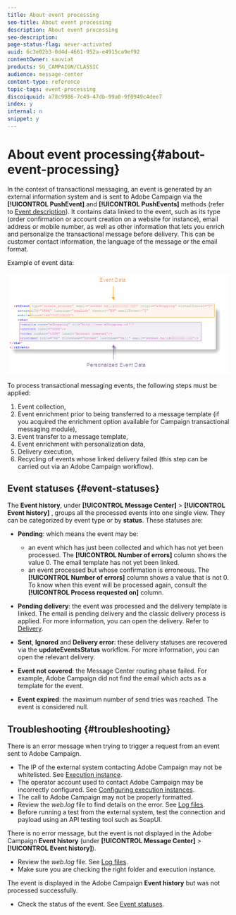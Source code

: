 ```yaml
---
title: About event processing
seo-title: About event processing
description: About event processing
seo-description: 
page-status-flag: never-activated
uuid: 6c3e02b3-0d4d-4661-952a-e4915ca9ef92
contentOwner: sauviat
products: SG_CAMPAIGN/CLASSIC
audience: message-center
content-type: reference
topic-tags: event-processing
discoiquuid: a78c9986-7c49-47db-99a0-9f0949c4dee7
index: y
internal: n
snippet: y
---
```


# About event processing{#about-event-processing}

 In the context of transactional messaging, an event is generated by an external information system and is sent to Adobe Campaign via the **[!UICONTROL PushEvent]** and **[!UICONTROL PushEvents]** methods (refer to [Event description](../../message-center/using/event-description.md)). It contains data linked to the event, such as its type (order confirmation or account creation on a website for instance), email address or mobile number, as well as other information that lets you enrich and personalize the transactional message before delivery. This can be customer contact information, the language of the message or the email format.

Example of event data:

![](assets/messagecenter_events_request_001.png)

To process transactional messaging events, the following steps must be applied:

1. Event collection,
1. Event enrichment prior to being transferred to a message template (if you acquired the enrichment option available for Campaign transactional messaging module),
1. Event transfer to a message template,
1. Event enrichment with personalization data,
1. Delivery execution,
1. Recycling of events whose linked delivery failed (this step can be carried out via an Adobe Campaign workflow).

## Event statuses {#event-statuses}

The **Event history**, under **[!UICONTROL Message Center]** > **[!UICONTROL Event history]** , groups all the processed events into one single view. They can be categorized by event type or by **status**. These statuses are:

* **Pending**: which means the event may be:

    * an event which has just been collected and which has not yet been processed. The **[!UICONTROL Number of errors]** column shows the value 0. The email template has not yet been linked.
    * an event processed but whose confirmation is erroneous. The **[!UICONTROL Number of errors]** column shows a value that is not 0. To know when this event will be processed again, consult the **[!UICONTROL Process requested on]** column.

* **Pending delivery**: the event was processed and the delivery template is linked. The email is pending delivery and the classic delivery process is applied. For more information, you can open the delivery. Refer to [Delivery](../../delivery/using/about-message-tracking.md).
* **Sent**, **Ignored** and **Delivery error**: these delivery statuses are recovered via the **updateEventsStatus** workflow. For more information, you can open the relevant delivery.
* **Event not covered**: the Message Center routing phase failed. For example, Adobe Campaign did not find the email which acts as a template for the event.
* **Event expired**: the maximum number of send tries was reached. The event is considered null.

## Troubleshooting {#troubleshooting}

There is an error message when trying to trigger a request from an event sent to Adobe Campaign.

* The IP of the external system contacting Adobe Campaign may not be whitelisted. See [Execution instance](../../message-center/using/creating-a-shared-connection.md#execution-instance).
* The operator account used to contact Adobe Campaign may be incorrectly configured. See [Configuring execution instances](../../message-center/using/creating-a-shared-connection.md#configuring-execution-instances).
* The call to Adobe Campaign may not be properly formatted.
* Review the *web.log* file to find details on the error. See [Log files](../../production/using/log-files.md).
* Before running a test from the external system, test the connection and payload using an API testing tool such as SoapUI.

There is no error message, but the event is not displayed in the Adobe Campaign **Event history** (under **[!UICONTROL Message Center]** > **[!UICONTROL Event history]**).

* Review the *web.log* file. See [Log files](../../production/using/log-files.md).
* Make sure you are checking the right folder and execution instance.

The event is displayed in the Adobe Campaign **Event history** but was not processed successfully.

* Check the status of the event. See [Event statuses](../../message-center/using/about-event-processing.md#event-statuses).

